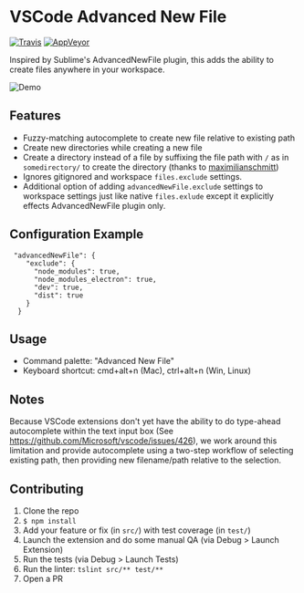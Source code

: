 # VSCode Advanced New File

[![Travis](https://travis-ci.org/patbenatar/vscode-advanced-new-file.svg?branch=master)](https://travis-ci.org/patbenatar/vscode-advanced-new-file)
[![AppVeyor](https://ci.appveyor.com/api/projects/status/jelxhuh2ssuckk0n/branch/master?svg=true)](https://ci.appveyor.com/project/patbenatar/vscode-advanced-new-file)

Inspired by Sublime's AdvancedNewFile plugin, this adds the ability to create
files anywhere in your workspace.

![Demo](https://media.giphy.com/media/l3vRfRJO7ZX6WNJQs/source.gif)

## Features

* Fuzzy-matching autocomplete to create new file relative to existing path
* Create new directories while creating a new file
* Create a directory instead of a file by suffixing the file path with `/` as in `somedirectory/` to create the directory (thanks to [maximilianschmitt](https://github.com/maximilianschmitt))
* Ignores gitignored and workspace `files.exclude` settings.
* Additional option of adding `advancedNewFile.exclude` settings to workspace settings just like native `files.exlude` except it explicitly effects AdvancedNewFile plugin only.

## Configuration Example
```
 "advancedNewFile": {
    "exclude": {
      "node_modules": true,
      "node_modules_electron": true,
      "dev": true,
      "dist": true
    }
  }
```
## Usage

* Command palette: "Advanced New File"
* Keyboard shortcut: cmd+alt+n (Mac), ctrl+alt+n (Win, Linux)

## Notes

Because VSCode extensions don't yet have the ability to do type-ahead
autocomplete within the text input box (See
https://github.com/Microsoft/vscode/issues/426), we work around this limitation
and provide autocomplete using a two-step workflow of selecting existing path,
then providing new filename/path relative to the selection.

## Contributing

1. Clone the repo
1. `$ npm install`
1. Add your feature or fix (in `src/`) with test coverage (in `test/`)
1. Launch the extension and do some manual QA (via Debug > Launch Extension)
1. Run the tests (via Debug > Launch Tests)
1. Run the linter: `tslint src/** test/**`
1. Open a PR
